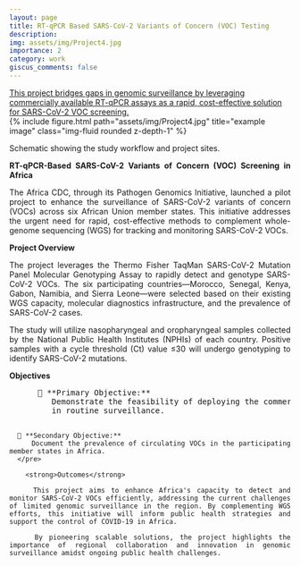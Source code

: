 ```yaml
---
layout: page
title: RT-qPCR Based SARS-CoV-2 Variants of Concern (VOC) Testing
description:
img: assets/img/Project4.jpg
importance: 2
category: work
giscus_comments: false
---
```

<a href="https://www.gatesfoundation.org/about/committed-grants/2021/10/inv036379">
    This project bridges gaps in genomic surveillance by leveraging commercially available RT-qPCR assays as a rapid, cost-effective solution for SARS-CoV-2 VOC screening.
</a>

<div class="row">
    <div class="col-sm mt-3 mt-md-0">
        {% include figure.html path="assets/img/Project4.jpg" title="example image" class="img-fluid rounded z-depth-1" %}
    </div>
</div>
<div class="caption" style="text-align: justify;">
    <p>
        Schematic showing the study workflow and project sites.
    </p>
    <p>
        <strong>RT-qPCR-Based SARS-CoV-2 Variants of Concern (VOC) Screening in Africa</strong>
    </p>
    <p>
        The Africa CDC, through its Pathogen Genomics Initiative, launched a pilot project to enhance the surveillance of SARS-CoV-2 variants of concern (VOCs) across six African Union member states. This initiative addresses the urgent need for rapid, cost-effective methods to complement whole-genome sequencing (WGS) for tracking and monitoring SARS-CoV-2 VOCs.
    </p>
    <p>
        <strong>Project Overview</strong>
    </p>
    <p>
        The project leverages the Thermo Fisher TaqMan SARS-CoV-2 Mutation Panel Molecular Genotyping Assay to rapidly detect and genotype SARS-CoV-2 VOCs. The six participating countries—Morocco, Senegal, Kenya, Gabon, Namibia, and Sierra Leone—were selected based on their existing WGS capacity, molecular diagnostics infrastructure, and the prevalence of SARS-CoV-2 cases.
    </p>
    <p>
        The study will utilize nasopharyngeal and oropharyngeal samples collected by the National Public Health Institutes (NPHIs) of each country. Positive samples with a cycle threshold (Ct) value ≤30 will undergo genotyping to identify SARS-CoV-2 mutations.
        </p>
        <strong>Objectives</strong>
      <pre>
      🔹 **Primary Objective:**  
         Demonstrate the feasibility of deploying the commercial TaqMan genotyping assay for VOC detection  
         in routine surveillance.  

      🔹 **Secondary Objective:**  
         Document the prevalence of circulating VOCs in the participating member states in Africa.  
      </pre>

        <strong>Outcomes</strong>

        This project aims to enhance Africa's capacity to detect and monitor SARS-CoV-2 VOCs efficiently, addressing the current challenges of limited genomic surveillance in the region. By complementing WGS efforts, this initiative will inform public health strategies and support the control of COVID-19 in Africa.
  
        By pioneering scalable solutions, the project highlights the importance of regional collaboration and innovation in genomic surveillance amidst ongoing public health challenges.

</div>
